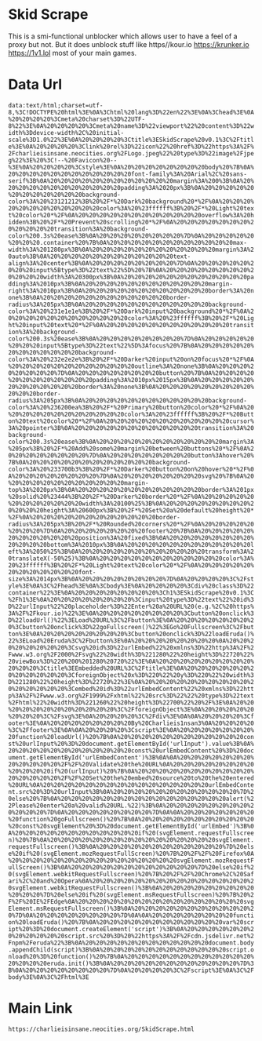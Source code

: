 # Skid Scrape
This is a smi-functional unblocker which allows user to have a feel of a proxy but not. But it does unblock stuff like https//kour.io https://krunker.io https://1v1.lol 
most of your main games.
# Data Url
```data:text/html;charset=utf-8,%3C!DOCTYPE%20html%3E%0A%3Chtml%20lang%3D%22en%22%3E%0A%3Chead%3E%0A%20%20%20%20%3Cmeta%20charset%3D%22UTF-8%22%3E%0A%20%20%20%20%3Cmeta%20name%3D%22viewport%22%20content%3D%22width%3Ddevice-width%2C%20initial-scale%3D1.0%22%3E%0A%20%20%20%20%3Ctitle%3ESkidScrape%20v0.1%3C%2Ftitle%3E%0A%20%20%20%20%3Clink%20rel%3D%22icon%22%20href%3D%22https%3A%2F%2Fcharlieisinsane.neocities.org%2FLogo.jpeg%22%20type%3D%22image%2Fjpeg%22%3E%20%3C!--%20Favicon%20--%3E%0A%20%20%20%20%3Cstyle%3E%0A%20%20%20%20%20%20%20%20body%20%7B%0A%20%20%20%20%20%20%20%20%20%20%20%20font-family%3A%20Arial%2C%20sans-serif%3B%0A%20%20%20%20%20%20%20%20%20%20%20%20margin%3A%200%3B%0A%20%20%20%20%20%20%20%20%20%20%20%20padding%3A%2020px%3B%0A%20%20%20%20%20%20%20%20%20%20%20%20background-color%3A%20%23121212%3B%20%2F*%20Dark%20background%20*%2F%0A%20%20%20%20%20%20%20%20%20%20%20%20color%3A%20%23ffffff%3B%20%2F*%20Light%20text%20color%20*%2F%0A%20%20%20%20%20%20%20%20%20%20%20%20overflow%3A%20hidden%3B%20%2F*%20Prevent%20scrolling%20*%2F%0A%20%20%20%20%20%20%20%20%20%20%20%20transition%3A%20background-color%200.3s%20ease%3B%0A%20%20%20%20%20%20%20%20%7D%0A%20%20%20%20%20%20%20%20.container%20%7B%0A%20%20%20%20%20%20%20%20%20%20%20%20max-width%3A%201280px%3B%0A%20%20%20%20%20%20%20%20%20%20%20%20margin%3A%20auto%3B%0A%20%20%20%20%20%20%20%20%20%20%20%20text-align%3A%20center%3B%0A%20%20%20%20%20%20%20%20%7D%0A%20%20%20%20%20%20%20%20input%5Btype%3D%22text%22%5D%20%7B%0A%20%20%20%20%20%20%20%20%20%20%20%20width%3A%20300px%3B%0A%20%20%20%20%20%20%20%20%20%20%20%20padding%3A%2010px%3B%0A%20%20%20%20%20%20%20%20%20%20%20%20margin-right%3A%2010px%3B%0A%20%20%20%20%20%20%20%20%20%20%20%20border%3A%20none%3B%0A%20%20%20%20%20%20%20%20%20%20%20%20border-radius%3A%205px%3B%0A%20%20%20%20%20%20%20%20%20%20%20%20background-color%3A%20%231e1e1e%3B%20%2F*%20Dark%20input%20background%20*%2F%0A%20%20%20%20%20%20%20%20%20%20%20%20color%3A%20%23ffffff%3B%20%2F*%20Light%20input%20text%20*%2F%0A%20%20%20%20%20%20%20%20%20%20%20%20transition%3A%20background-color%200.3s%20ease%3B%0A%20%20%20%20%20%20%20%20%7D%0A%20%20%20%20%20%20%20%20input%5Btype%3D%22text%22%5D%3Afocus%20%7B%0A%20%20%20%20%20%20%20%20%20%20%20%20background-color%3A%20%232e2e2e%3B%20%2F*%20Darker%20input%20on%20focus%20*%2F%0A%20%20%20%20%20%20%20%20%20%20%20%20outline%3A%20none%3B%0A%20%20%20%20%20%20%20%20%7D%0A%20%20%20%20%20%20%20%20button%20%7B%0A%20%20%20%20%20%20%20%20%20%20%20%20padding%3A%2010px%2015px%3B%0A%20%20%20%20%20%20%20%20%20%20%20%20border%3A%20none%3B%0A%20%20%20%20%20%20%20%20%20%20%20%20border-radius%3A%205px%3B%0A%20%20%20%20%20%20%20%20%20%20%20%20background-color%3A%20%236200ea%3B%20%2F*%20Primary%20button%20color%20*%2F%0A%20%20%20%20%20%20%20%20%20%20%20%20color%3A%20%23ffffff%3B%20%2F*%20Button%20text%20color%20*%2F%0A%20%20%20%20%20%20%20%20%20%20%20%20cursor%3A%20pointer%3B%0A%20%20%20%20%20%20%20%20%20%20%20%20transition%3A%20background-color%200.3s%20ease%3B%0A%20%20%20%20%20%20%20%20%20%20%20%20margin%3A%205px%3B%20%2F*%20Add%20some%20margin%20between%20buttons%20*%2F%0A%20%20%20%20%20%20%20%20%7D%0A%20%20%20%20%20%20%20%20button%3Ahover%20%7B%0A%20%20%20%20%20%20%20%20%20%20%20%20background-color%3A%20%233700b3%3B%20%2F*%20Darker%20button%20on%20hover%20*%2F%0A%20%20%20%20%20%20%20%20%7D%0A%20%20%20%20%20%20%20%20svg%20%7B%0A%20%20%20%20%20%20%20%20%20%20%20%20margin-top%3A%2020px%3B%0A%20%20%20%20%20%20%20%20%20%20%20%20border%3A%201px%20solid%20%23444%3B%20%2F*%20Darker%20border%20*%2F%0A%20%20%20%20%20%20%20%20%20%20%20%20width%3A%20100%25%3B%0A%20%20%20%20%20%20%20%20%20%20%20%20height%3A%20600px%3B%20%2F*%20Set%20a%20default%20height%20*%2F%0A%20%20%20%20%20%20%20%20%20%20%20%20border-radius%3A%205px%3B%20%2F*%20Rounded%20corners%20*%2F%0A%20%20%20%20%20%20%20%20%7D%0A%20%20%20%20%20%20%20%20footer%20%7B%0A%20%20%20%20%20%20%20%20%20%20%20%20position%3A%20fixed%3B%0A%20%20%20%20%20%20%20%20%20%20%20%20bottom%3A%2010px%3B%0A%20%20%20%20%20%20%20%20%20%20%20%20left%3A%2050%25%3B%0A%20%20%20%20%20%20%20%20%20%20%20%20transform%3A%20translateX(-50%25)%3B%0A%20%20%20%20%20%20%20%20%20%20%20%20color%3A%20%23ffffff%3B%20%2F*%20Light%20text%20color%20*%2F%0A%20%20%20%20%20%20%20%20%20%20%20%20font-size%3A%2014px%3B%0A%20%20%20%20%20%20%20%20%7D%0A%20%20%20%20%3C%2Fstyle%3E%0A%3C%2Fhead%3E%0A%3Cbody%3E%0A%20%20%20%20%3Cdiv%20class%3D%22container%22%3E%0A%20%20%20%20%20%20%20%20%3Ch1%3ESkidScrape%20v0.1%3C%2Fh1%3E%0A%20%20%20%20%20%20%20%20%3Cinput%20type%3D%22text%22%20id%3D%22urlInput%22%20placeholder%3D%22Enter%20a%20URL%20(e.g.%2C%20https%3A%2F%2Fkour.io)%22%3E%0A%20%20%20%20%20%20%20%20%3Cbutton%20onclick%3D%22loadUrl()%22%3ELoad%20URL%3C%2Fbutton%3E%0A%20%20%20%20%20%20%20%20%3Cbutton%20onclick%3D%22goFullscreen()%22%3EGo%20Fullscreen%3C%2Fbutton%3E%0A%20%20%20%20%20%20%20%20%3Cbutton%20onclick%3D%22loadEruda()%22%3ELoad%20Eruda%3C%2Fbutton%3E%0A%20%20%20%20%20%20%20%20%0A%20%20%20%20%20%20%20%20%3Csvg%20id%3D%22urlEmbed%22%20xmlns%3D%22http%3A%2F%2Fwww.w3.org%2F2000%2Fsvg%22%20width%3D%221280%22%20height%3D%22720%22%20viewBox%3D%220%200%201280%20720%22%3E%0A%20%20%20%20%20%20%20%20%20%20%20%20%3Ctitle%3EEmbedded%20URL%3C%2Ftitle%3E%0A%20%20%20%20%20%20%20%20%20%20%20%20%3CforeignObject%20x%3D%220%22%20y%3D%220%22%20width%3D%221280%22%20height%3D%22720%22%3E%0A%20%20%20%20%20%20%20%20%20%20%20%20%20%20%20%20%3Cembed%20id%3D%22urlEmbedContent%22%20xmlns%3D%22http%3A%2F%2Fwww.w3.org%2F1999%2Fxhtml%22%20src%3D%22%22%20type%3D%22text%2Fhtml%22%20width%3D%221260%22%20height%3D%22700%22%20%2F%3E%0A%20%20%20%20%20%20%20%20%20%20%20%20%3C%2FforeignObject%3E%0A%20%20%20%20%20%20%20%20%3C%2Fsvg%3E%0A%20%20%20%20%3C%2Fdiv%3E%0A%0A%20%20%20%20%3Cfooter%3E%0A%20%20%20%20%20%20%20%20By%20Charlieis1nsan3%0A%20%20%20%20%3C%2Ffooter%3E%0A%0A%20%20%20%20%3Cscript%3E%0A%20%20%20%20%20%20%20%20function%20loadUrl()%20%7B%0A%20%20%20%20%20%20%20%20%20%20%20%20const%20urlInput%20%3D%20document.getElementById('urlInput').value%3B%0A%20%20%20%20%20%20%20%20%20%20%20%20const%20urlEmbedContent%20%3D%20document.getElementById('urlEmbedContent')%3B%0A%0A%20%20%20%20%20%20%20%20%20%20%20%20%2F%2F%20Validate%20the%20URL%0A%20%20%20%20%20%20%20%20%20%20%20%20if%20(urlInput)%20%7B%0A%20%20%20%20%20%20%20%20%20%20%20%20%20%20%20%20%2F%2F%20Set%20the%20embed%20source%20to%20the%20entered%20URL%0A%20%20%20%20%20%20%20%20%20%20%20%20%20%20%20%20urlEmbedContent.src%20%3D%20urlInput%3B%0A%20%20%20%20%20%20%20%20%20%20%20%20%7D%20else%20%7B%0A%20%20%20%20%20%20%20%20%20%20%20%20%20%20%20%20alert(%22Please%20enter%20a%20valid%20URL.%22)%3B%0A%20%20%20%20%20%20%20%20%20%20%20%20%7D%0A%20%20%20%20%20%20%20%20%7D%0A%0A%20%20%20%20%20%20%20%20function%20goFullscreen()%20%7B%0A%20%20%20%20%20%20%20%20%20%20%20%20const%20svgElement%20%3D%20document.getElementById('urlEmbed')%3B%0A%20%20%20%20%20%20%20%20%20%20%20%20if%20(svgElement.requestFullscreen)%20%7B%0A%20%20%20%20%20%20%20%20%20%20%20%20%20%20%20%20svgElement.requestFullscreen()%3B%0A%20%20%20%20%20%20%20%20%20%20%20%20%7D%20else%20if%20(svgElement.mozRequestFullScreen)%20%7B%20%2F%2F%20Firefox%0A%20%20%20%20%20%20%20%20%20%20%20%20%20%20%20%20svgElement.mozRequestFullScreen()%3B%0A%20%20%20%20%20%20%20%20%20%20%20%20%7D%20else%20if%20(svgElement.webkitRequestFullscreen)%20%7B%20%2F%2F%20Chrome%2C%20Safari%2C%20and%20Opera%0A%20%20%20%20%20%20%20%20%20%20%20%20%20%20%20%20svgElement.webkitRequestFullscreen()%3B%0A%20%20%20%20%20%20%20%20%20%20%20%20%7D%20else%20if%20(svgElement.msRequestFullscreen)%20%7B%20%2F%2F%20IE%2FEdge%0A%20%20%20%20%20%20%20%20%20%20%20%20%20%20%20%20svgElement.msRequestFullscreen()%3B%0A%20%20%20%20%20%20%20%20%20%20%20%20%7D%0A%20%20%20%20%20%20%20%20%7D%0A%0A%20%20%20%20%20%20%20%20function%20loadEruda()%20%7B%0A%20%20%20%20%20%20%20%20%20%20%20%20var%20script%20%3D%20document.createElement('script')%3B%0A%20%20%20%20%20%20%20%20%20%20%20%20script.src%20%3D%20%22https%3A%2F%2Fcdn.jsdelivr.net%2Fnpm%2Feruda%22%3B%0A%20%20%20%20%20%20%20%20%20%20%20%20document.body.appendChild(script)%3B%0A%20%20%20%20%20%20%20%20%20%20%20%20script.onload%20%3D%20function()%20%7B%0A%20%20%20%20%20%20%20%20%20%20%20%20%20%20%20%20eruda.init()%3B%0A%20%20%20%20%20%20%20%20%20%20%20%20%7D%3B%0A%20%20%20%20%20%20%20%20%7D%0A%20%20%20%20%3C%2Fscript%3E%0A%3C%2Fbody%3E%0A%3C%2Fhtml%3E  ```
# **Main Link**
```https://charlieisinsane.neocities.org/SkidScrape.html```
